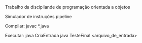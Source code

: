 Trabalho da discipliande de programação orientada a objetos


Simulador de instruções pipeline


Compilar: javac *.java 

Executar:
	java CriaEntrada
	java TesteFinal <arquivo_de_entrada>
